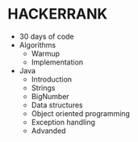 # HACKERRANK

* 30 days of code
* Algorithms
  - Warmup
  - Implementation
* Java
  - Introduction
  - Strings
  - BigNumber
  - Data structures
  - Object oriented programming
  - Exception handling
  - Advanded
  